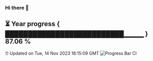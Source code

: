 ### Hi there 👋
⏳ Year progress { ██████████████████████████▁▁▁▁ } 87.06 %
---
⏰ Updated on Tue, 14 Nov 2023 18:15:09 GMT
![Progress Bar CI](https://github.com/liununu/liununu/workflows/Progress%20Bar%20CI/badge.svg)

